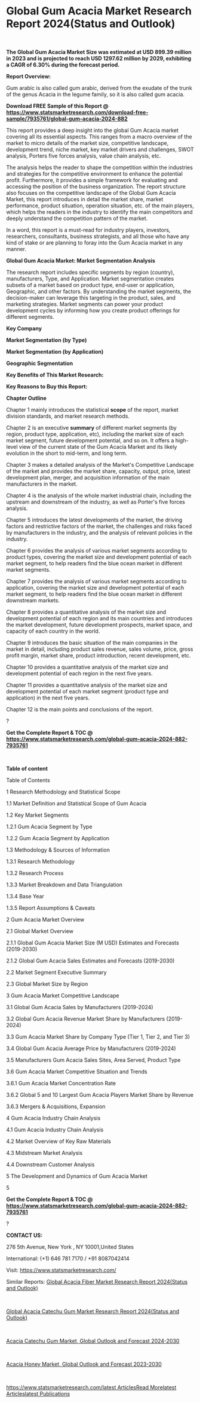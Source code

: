 <h1>Global Gum Acacia Market Research Report 2024(Status and Outlook)</h1><br/><p><strong>The Global Gum Acacia Market Size was estimated at USD 899.39 million in 2023 and is projected to reach USD 1297.62 million by 2029, exhibiting a <strong>CAGR</strong> of 6.30% during the forecast period.</strong></p>
 
 
 
 <p><strong>Report Overview:</strong></p>
 
 
 
 <p>Gum arabic is also called gum arabic, derived from the exudate of the trunk of the genus Acacia in the legume family, so it is also called gum acacia.</p>
 
 
 
 <p><strong>Download FREE Sample of this Report @ <a href="https://www.statsmarketresearch.com/download-free-sample/7935761/global-gum-acacia-2024-882">https://www.statsmarketresearch.com/download-free-sample/7935761/global-gum-acacia-2024-882</a></strong></p>
 
 
 
 <p>This report provides a deep insight into the global Gum Acacia market covering all its essential aspects. This ranges from a macro overview of the market to micro details of the market size, competitive landscape, development trend, niche market, key market drivers and challenges, SWOT analysis, Porters five forces analysis, value chain analysis, etc.</p>
 
 
 
 <p>The analysis helps the reader to shape the competition within the industries and strategies for the competitive environment to enhance the potential profit. Furthermore, it provides a simple framework for evaluating and accessing the position of the business organization. The report structure also focuses on the competitive landscape of the Global Gum Acacia Market, this report introduces in detail the market share, market performance, product situation, operation situation, etc. of the main players, which helps the readers in the industry to identify the main competitors and deeply understand the competition pattern of the market.</p>
 
 
 
 <p>In a word, this report is a must-read for industry players, investors, researchers, consultants, business strategists, and all those who have any kind of stake or are planning to foray into the Gum Acacia market in any manner.</p>
 
 
 
 <p><strong>Global Gum Acacia Market: Market Segmentation Analysis</strong></p>
 
 
 
 <p>The research report includes specific segments by region (country), manufacturers, Type, and Application. Market segmentation creates subsets of a market based on product type, end-user or application, Geographic, and other factors. By understanding the market segments, the decision-maker can leverage this targeting in the product, sales, and marketing strategies. Market segments can power your product development cycles by informing how you create product offerings for different segments.</p>
 
 
 
 <p><strong>Key Company</strong></p>
 
 
 
 <p><strong>Market Segmentation (by Type)</strong></p>
 
 
 
 <p><strong>Market Segmentation (<strong>by Application</strong>)</strong></p>
 
 
 
 <p><strong>Geographic Segmentation</strong></p>
 
 
 
 <p><strong>Key Benefits of This Market Research:</strong></p>
 
 
 
 <p><strong>Key <strong>Reasons to Buy</strong> this Report:</strong></p>
 
 
 
 <p><strong>Chapter Outline</strong></p>
 
 
 
 <p>Chapter 1 mainly introduces the statistical <strong>scope</strong> of the report, market division standards, and market research methods.</p>
 
 
 
 <p>Chapter 2 is an executive <strong>summary</strong> of different market segments (by region, product type, application, etc), including the market size of each market segment, future development potential, and so on. It offers a high-level view of the current state of the Gum Acacia Market and its likely evolution in the short to mid-term, and long term.</p>
 
 
 
 <p>Chapter 3 makes a detailed analysis of the Market&#39;s Competitive Landscape of the market and provides the market share, capacity, output, price, latest development plan, merger, and acquisition information of the main manufacturers in the market.</p>
 
 
 
 <p>Chapter 4 is the analysis of the whole market industrial chain, including the upstream and downstream of the industry, as well as Porter&#39;s five forces analysis.</p>
 
 
 
 <p>Chapter 5 introduces the latest developments of the market, the driving factors and restrictive factors of the market, the challenges and risks faced by manufacturers in the industry, and the analysis of relevant policies in the industry.</p>
 
 
 
 <p>Chapter 6 provides the analysis of various market segments according to product types, covering the market size and development potential of each market segment, to help readers find the blue ocean market in different market segments.</p>
 
 
 
 <p>Chapter 7 provides the analysis of various market segments according to application, covering the market size and development potential of each market segment, to help readers find the blue ocean market in different downstream markets.</p>
 
 
 
 <p>Chapter 8 provides a quantitative analysis of the market size and development potential of each region and its main countries and introduces the market development, future development prospects, market space, and capacity of each country in the world.</p>
 
 
 
 <p>Chapter 9 introduces the basic situation of the main companies in the market in detail, including product sales revenue, sales volume, price, gross profit margin, market share, product introduction, recent development, etc.</p>
 
 
 
 <p>Chapter 10 provides a quantitative analysis of the market size and development potential of each region in the next five years.</p>
 
 
 
 <p>Chapter 11 provides a quantitative analysis of the market size and development potential of each market segment (product type and application) in the next five years.</p>
 
 
 
 <p>Chapter 12 is the main points and conclusions of the report.</p>
 
 
 
 <p>? </p>
 
 
 
 <div><b>Get the Complete Report & TOC @ <a href="https://www.statsmarketresearch.com/global-gum-acacia-2024-882-7935761">https://www.statsmarketresearch.com/global-gum-acacia-2024-882-7935761</a></b></div>
 
 
 
 <p><br />
 
 <b>Table of content</b></p>
 
 
 
 <p>Table of Contents<br />
 
 1 Research Methodology and Statistical Scope<br />
 
 1.1 Market Definition and Statistical Scope of Gum Acacia<br />
 
 1.2 Key Market Segments<br />
 
 1.2.1 Gum Acacia Segment by Type<br />
 
 1.2.2 Gum Acacia Segment by Application<br />
 
 1.3 Methodology & Sources of Information<br />
 
 1.3.1 Research Methodology<br />
 
 1.3.2 Research Process<br />
 
 1.3.3 Market Breakdown and Data Triangulation<br />
 
 1.3.4 Base Year<br />
 
 1.3.5 Report Assumptions & Caveats<br />
 
 2 Gum Acacia Market Overview<br />
 
 2.1 Global Market Overview<br />
 
 2.1.1 Global Gum Acacia Market Size (M USD) Estimates and Forecasts (2019-2030)<br />
 
 2.1.2 Global Gum Acacia Sales Estimates and Forecasts (2019-2030)<br />
 
 2.2 Market Segment Executive Summary<br />
 
 2.3 Global Market Size by Region<br />
 
 3 Gum Acacia Market Competitive Landscape<br />
 
 3.1 Global Gum Acacia Sales by Manufacturers (2019-2024)<br />
 
 3.2 Global Gum Acacia Revenue Market Share by Manufacturers (2019-2024)<br />
 
 3.3 Gum Acacia Market Share by Company Type (Tier 1, Tier 2, and Tier 3)<br />
 
 3.4 Global Gum Acacia Average Price by Manufacturers (2019-2024)<br />
 
 3.5 Manufacturers Gum Acacia Sales Sites, Area Served, Product Type<br />
 
 3.6 Gum Acacia Market Competitive Situation and Trends<br />
 
 3.6.1 Gum Acacia Market Concentration Rate<br />
 
 3.6.2 Global 5 and 10 Largest Gum Acacia Players Market Share by Revenue<br />
 
 3.6.3 Mergers & Acquisitions, Expansion<br />
 
 4 Gum Acacia Industry Chain Analysis<br />
 
 4.1 Gum Acacia Industry Chain Analysis<br />
 
 4.2 Market Overview of Key Raw Materials<br />
 
 4.3 Midstream Market Analysis<br />
 
 4.4 Downstream Customer Analysis<br />
 
 5 The Development and Dynamics of Gum Acacia Market<br />
 
 5</p>
 
 
 
 <div><b>Get the Complete Report & TOC @ <a href="https://www.statsmarketresearch.com/global-gum-acacia-2024-882-7935761">https://www.statsmarketresearch.com/global-gum-acacia-2024-882-7935761</a></b></div>
 
 
 
 <p>? </p>
 
 
 
 <p><b>CONTACT US:</b><br />
 
 276 5th Avenue, New York , NY 10001,United States<br />
 
 International: (+1) 646 781 7170 / +91 8087042414<br />
 
 Visit: <a href="https://www.statsmarketresearch.com/">https://www.statsmarketresearch.com/</a><br />
 
 Similar Reports: <a href="https://www.statsmarketresearch.com/global-gum-acacia-2024-882-7935761">Global Acacia Fiber Market Research Report 2024(Status and Outlook)</a><br />
 
 <br />
 
 <a href="https://www.statsmarketresearch.com/global-gum-acacia-2024-882-7935761">Global Acacia Catechu Gum Market Research Report 2024(Status and Outlook)</a><br />
 
 <br />
 
 <a href="https://www.statsmarketresearch.com/global-gum-acacia-2024-882-7935761">Acacia Catechu Gum Market, Global Outlook and Forecast 2024-2030</a><br />
 
 <br />
 
 <a href="https://www.statsmarketresearch.com/global-gum-acacia-2024-882-7935761">Acacia Honey Market, Global Outlook and Forecast 2023-2030</a><br />
 
 <br />
 
 <a href="https://gyeongbokgung.com">https://www.statsmarketresearch.com/</a><a href="https://hallyeomaritime.com">latest Articles</a><a href="https://jingwansa.com">Read More</a><a href="https://nguoiviet.jp/">latest Articles</a><a href="https://www.intelmarketresearch.com/">latest Publications</a></p>